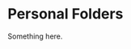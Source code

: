 [title]: # (Personal Folders)
[tags]: # (XXX)
[priority]: # (4171)
# Personal Folders
Something here.
